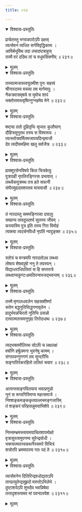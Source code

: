 ```yaml
---
title: ०२३

---
```

<div class="audioEmbed"  caption="सीतालक्ष्मी-वाचनम्" src="https://sanskritdocuments.org/sites/completenarayaneeyam/SoundFiles/023/023_01.mp3"></div>
<details open><summary>विश्वास-प्रस्तुतिः</summary>

प्राचेतस्तु भगवन्नपरोऽपि दक्षस्  
त्वत्सेवनं व्यधित सर्गविवृद्धिकामः ।  
आविर्बभूविथ तदा लसदष्टबाहुस्  
तस्मै वरं ददिथ तां च वधूमसिक्नीम् ॥ २३१॥
</details>
<details><summary>मूलम्</summary>

प्राचेतस्तु भगवन्नपरोऽपि दक्षस्  
त्वत्सेवनं व्यधित सर्गविवृद्धिकामः ।  
आविर्बभूविथ तदा लसदष्टबाहुस्  
तस्मै वरं ददिथ तां च वधूमसिक्नीम् ॥ २३१॥
</details>



<div class="audioEmbed"  caption="सीतालक्ष्मी-वाचनम्" src="https://sanskritdocuments.org/sites/completenarayaneeyam/SoundFiles/023/023_02.mp3"></div>
<details open><summary>विश्वास-प्रस्तुतिः</summary>

तस्यात्मजास्त्वयुतमीश पुनः सहस्रं  
श्रीनारदस्य वचसा तव मार्गमापुः ।  
नैकत्रवासमृषये स मुमोच शापं  
भक्तोत्तमस्त्वृषिरनुग्नहमेव मेने ॥ २३२॥
</details>
<details><summary>मूलम्</summary>

तस्यात्मजास्त्वयुतमीश पुनः सहस्रं  
श्रीनारदस्य वचसा तव मार्गमापुः ।  
नैकत्रवासमृषये स मुमोच शापं  
भक्तोत्तमस्त्वृषिरनुग्नहमेव मेने ॥ २३२॥
</details>



<div class="audioEmbed"  caption="सीतालक्ष्मी-वाचनम्" src="https://sanskritdocuments.org/sites/completenarayaneeyam/SoundFiles/023/023_03.mp3"></div>
<details open><summary>विश्वास-प्रस्तुतिः</summary>

षष्ट्या ततो दुहितृभिः सृजतः कुलौघान्  
दौहित्रसूनुरथ तस्य स विश्वरूपः ।  
त्वत्स्तोत्रवर्मितमजापयदिन्द्रमाजौ  
देव त्वदीयमहिमा खलु सर्वजैत्रः ॥ २३३॥
</details>
<details><summary>मूलम्</summary>

षष्ट्या ततो दुहितृभिः सृजतः कुलौघान्  
दौहित्रसूनुरथ तस्य स विश्वरूपः ।  
त्वत्स्तोत्रवर्मितमजापयदिन्द्रमाजौ  
देव त्वदीयमहिमा खलु सर्वजैत्रः ॥ २३३॥
</details>



<div class="audioEmbed"  caption="सीतालक्ष्मी-वाचनम्" src="https://sanskritdocuments.org/sites/completenarayaneeyam/SoundFiles/023/023_04.mp3"></div>
<details open><summary>विश्वास-प्रस्तुतिः</summary>

प्राक्शूरसेनविषये किल चित्रकेतुः  
पुत्राग्रही नृपतिरङ्गिरसः प्रभावात् ।  
लब्ध्वैकपुत्रमथ तत्र हते सपत्नी  
संघैरमुह्यदवशस्तव माययासौ ॥ २३४॥
</details>
<details><summary>मूलम्</summary>

प्राक्शूरसेनविषये किल चित्रकेतुः  
पुत्राग्रही नृपतिरङ्गिरसः प्रभावात् ।  
लब्ध्वैकपुत्रमथ तत्र हते सपत्नी  
संघैरमुह्यदवशस्तव माययासौ ॥ २३४॥
</details>



<div class="audioEmbed"  caption="सीतालक्ष्मी-वाचनम्" src="https://sanskritdocuments.org/sites/completenarayaneeyam/SoundFiles/023/023_05.mp3"></div>
<details open><summary>विश्वास-प्रस्तुतिः</summary>

तं नारदस्तु सममङ्गिरसा दयालुः  
सम्प्राप्य तावदुपदर्श्य सुतस्य जीवम् ।  
कस्यास्मि पुत्र इति तस्य गिरा विमोहं  
त्यक्त्वा त्वदर्चनविधौ नृपतिं न्ययुङ्क्त ॥ २३५॥
</details>
<details><summary>मूलम्</summary>

तं नारदस्तु सममङ्गिरसा दयालुः  
सम्प्राप्य तावदुपदर्श्य सुतस्य जीवम् ।  
कस्यास्मि पुत्र इति तस्य गिरा विमोहं  
त्यक्त्वा त्वदर्चनविधौ नृपतिं न्ययुङ्क्त ॥ २३५॥
</details>



<div class="audioEmbed"  caption="सीतालक्ष्मी-वाचनम्" src="https://sanskritdocuments.org/sites/completenarayaneeyam/SoundFiles/023/023_06.mp3"></div>
<details open><summary>विश्वास-प्रस्तुतिः</summary>

स्तोत्रं च मन्त्रमपि नारदतोऽथ लब्ध्वा  
तोषाय शेषवपुषो ननु ते तपस्यन् ।  
विद्याधराधिपतितां स हि सप्तरात्रे  
लब्ध्वाप्यकुण्टःअमतिरन्वभजद्भवन्तम् ॥ २३६॥
</details>
<details><summary>मूलम्</summary>

स्तोत्रं च मन्त्रमपि नारदतोऽथ लब्ध्वा  
तोषाय शेषवपुषो ननु ते तपस्यन् ।  
विद्याधराधिपतितां स हि सप्तरात्रे  
लब्ध्वाप्यकुण्टःअमतिरन्वभजद्भवन्तम् ॥ २३६॥
</details>



<div class="audioEmbed"  caption="सीतालक्ष्मी-वाचनम्" src="https://sanskritdocuments.org/sites/completenarayaneeyam/SoundFiles/023/023_07.mp3"></div>
<details open><summary>विश्वास-प्रस्तुतिः</summary>

तस्मै मृणालधवलेन सहस्रशीर्ष्णा  
रूपेण बद्धनुतिसिद्धगणावृतेन ।  
प्रादुर्भवन्नचिरतो नुतिभिः प्रसन्नो  
दत्त्वात्मतत्वमनुगृह्य तिरोदधाथ ॥ २३७॥
</details>
<details><summary>मूलम्</summary>

तस्मै मृणालधवलेन सहस्रशीर्ष्णा  
रूपेण बद्धनुतिसिद्धगणावृतेन ।  
प्रादुर्भवन्नचिरतो नुतिभिः प्रसन्नो  
दत्त्वात्मतत्वमनुगृह्य तिरोदधाथ ॥ २३७॥
</details>



<div class="audioEmbed"  caption="सीतालक्ष्मी-वाचनम्" src="https://sanskritdocuments.org/sites/completenarayaneeyam/SoundFiles/023/023_08.mp3"></div>
<details open><summary>विश्वास-प्रस्तुतिः</summary>

त्वद्भक्तमौलिरथ सोऽपि च लक्षलक्षं  
वर्षाणि हर्षुलमना भुवनेषु कामम् ।  
संगापयन्गुणगणं तव सुन्दरीभिः  
सङ्गातिरेकरहितो ललितं चचार ॥ २३८॥
</details>
<details><summary>मूलम्</summary>

त्वद्भक्तमौलिरथ सोऽपि च लक्षलक्षं  
वर्षाणि हर्षुलमना भुवनेषु कामम् ।  
संगापयन्गुणगणं तव सुन्दरीभिः  
सङ्गातिरेकरहितो ललितं चचार ॥ २३८॥
</details>



<div class="audioEmbed"  caption="सीतालक्ष्मी-वाचनम्" src="https://sanskritdocuments.org/sites/completenarayaneeyam/SoundFiles/023/023_09.mp3"></div>
<details open><summary>विश्वास-प्रस्तुतिः</summary>

अत्यन्तसङ्गविलयाय भवत्प्रणुन्नो  
नूनं स रूप्यगिरिमाप्य महत्समाजे ।  
निश्शङ्कमङ्ककृतवल्लभमङ्गजारिम्  
तं शङ्करं परिहसन्नुमयाभिशेपे ॥ २३९॥
</details>
<details><summary>मूलम्</summary>

अत्यन्तसङ्गविलयाय भवत्प्रणुन्नो  
नूनं स रूप्यगिरिमाप्य महत्समाजे ।  
निश्शङ्कमङ्ककृतवल्लभमङ्गजारिम्  
तं शङ्करं परिहसन्नुमयाभिशेपे ॥ २३९॥
</details>



<div class="audioEmbed"  caption="सीतालक्ष्मी-वाचनम्" src="https://sanskritdocuments.org/sites/completenarayaneeyam/SoundFiles/023/023_10.mp3"></div>
<details open><summary>विश्वास-प्रस्तुतिः</summary>

निस्सम्भ्रमस्त्वयमयाचितशापमोक्षो  
वृत्रासुरत्वमुपगम्य सुरेन्द्रयोधी ।  
भक्त्यात्मतत्त्वकथनैस्समरे विचित्रं  
शत्रोरपि भ्रममपास्य गतः पदं ते ॥ २३१०॥
</details>
<details><summary>मूलम्</summary>

निस्सम्भ्रमस्त्वयमयाचितशापमोक्षो  
वृत्रासुरत्वमुपगम्य सुरेन्द्रयोधी ।  
भक्त्यात्मतत्त्वकथनैस्समरे विचित्रं  
शत्रोरपि भ्रममपास्य गतः पदं ते ॥ २३१०॥
</details>



<div class="audioEmbed"  caption="सीतालक्ष्मी-वाचनम्" src="https://sanskritdocuments.org/sites/completenarayaneeyam/SoundFiles/023/023_11.mp3"></div>
<details open><summary>विश्वास-प्रस्तुतिः</summary>

त्वत्सेवनेन दितिरिन्द्रवधोद्यताऽपि  
तान्प्रत्युतेन्द्रसुहृदो मरुतोऽभिलेभे ।  
दुष्टाशयेऽपि शुभदैव भवन्निषेवा  
तत्तादृशस्त्वमव मां पवनालयेश ॥ २३११॥
</details>
<details><summary>मूलम्</summary>

त्वत्सेवनेन दितिरिन्द्रवधोद्यताऽपि  
तान्प्रत्युतेन्द्रसुहृदो मरुतोऽभिलेभे ।  
दुष्टाशयेऽपि शुभदैव भवन्निषेवा  
तत्तादृशस्त्वमव मां पवनालयेश ॥ २३११॥
</details>


